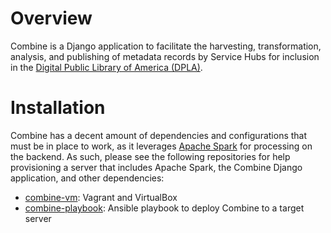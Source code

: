 # Overview

Combine is a Django application to facilitate the harvesting, transformation, analysis, and publishing of metadata records by Service Hubs for inclusion in the [Digital Public Library of America (DPLA)](https://dp.la/).

# Installation

Combine has a decent amount of dependencies and configurations that must be in place to work, as it leverages [Apache Spark](https://spark.apache.org/) for processing on the backend.  As such, please see the following repositories for help provisioning a server that includes Apache Spark, the Combine Django application, and other dependencies:

  * [combine-vm](https://github.com/WSULib/combine-vm): Vagrant and VirtualBox
  * [combine-playbook](https://github.com/WSULib/combine-playbook): Ansible playbook to deploy Combine to a target server

